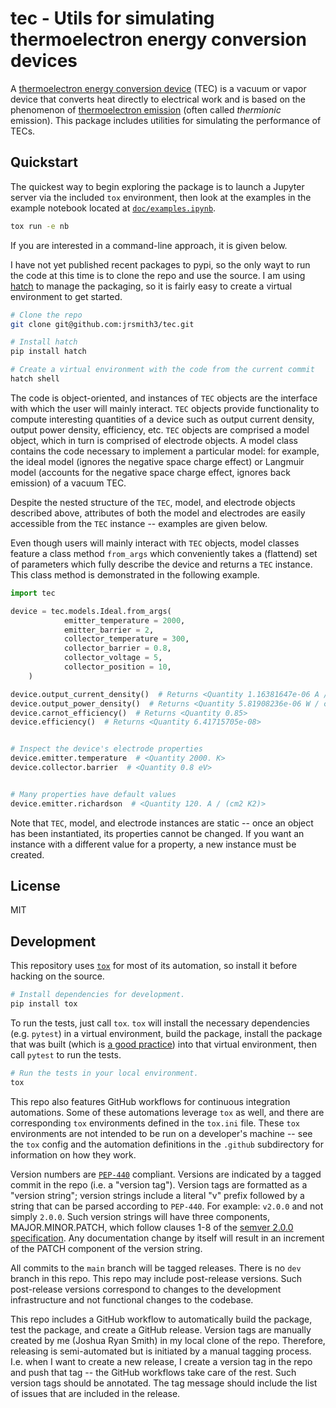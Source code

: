 # tec - Utils for simulating thermoelectron energy conversion devices
A
[thermoelectron energy conversion device](https://en.wikipedia.org/wiki/Thermionic_converter)
(TEC) is a vacuum or vapor device that converts heat directly to
electrical work and is based on the phenomenon of
[thermoelectron emission](https://en.wikipedia.org/wiki/Thermionic_emission)
(often called _thermionic_ emission). This package includes utilities
for simulating the performance of TECs.


## Quickstart
The quickest way to begin exploring the package is to launch a Jupyter
server via the included `tox` environment, then look at the examples
in the example notebook located at
[`doc/examples.ipynb`](doc/examples.ipynb).

```bash
tox run -e nb
```

If you are interested in a command-line approach, it is given below.

I have not yet published recent packages to pypi, so the only wayt to
run the code at this time is to clone the repo and use the source. I
am using [hatch](https://hatch.pypa.io/latest/) to manage the
packaging, so it is fairly easy to create a virtual environment to
get started.

```bash
# Clone the repo
git clone git@github.com:jrsmith3/tec.git

# Install hatch
pip install hatch

# Create a virtual environment with the code from the current commit
hatch shell
```


The code is object-oriented, and instances of `TEC` objects are the
interface with which the user will mainly interact. `TEC` objects
provide functionality to compute interesting quantities of a device
such as output current density, output power density, efficiency,
etc. `TEC` objects are comprised a model object, which in turn is
comprised of electrode objects. A model class contains the code
necessary to implement a particular model: for example, the ideal
model (ignores the negative space charge effect) or Langmuir model
(accounts for the negative space charge effect, ignores back
emission) of a vacuum TEC.

Despite the nested structure of the `TEC`, model, and electrode
objects described above, attributes of both the model and electrodes
are easily accessible from the `TEC` instance -- examples are given
below.

Even though users will mainly interact with `TEC` objects, model
classes feature a class method `from_args` which conveniently takes
a (flattend) set of parameters which fully describe the device and
returns a `TEC` instance. This class method is demonstrated in the
following example.


```python
import tec

device = tec.models.Ideal.from_args(
            emitter_temperature = 2000,
            emitter_barrier = 2,
            collector_temperature = 300,
            collector_barrier = 0.8,
            collector_voltage = 5,
            collector_position = 10,
    )

device.output_current_density()  # Returns <Quantity 1.16381647e-06 A / cm2>
device.output_power_density()  # Returns <Quantity 5.81908236e-06 W / cm2>
device.carnot_efficiency()  # Returns <Quantity 0.85>
device.efficiency()  # Returns <Quantity 6.41715705e-08>


# Inspect the device's electrode properties
device.emitter.temperature  # <Quantity 2000. K>
device.collector.barrier  # <Quantity 0.8 eV>


# Many properties have default values
device.emitter.richardson  # <Quantity 120. A / (cm2 K2)>
```


Note that `TEC`, model, and electrode instances are static -- once an
object has been instantiated, its properties cannot be changed. If
you want an instance with a different value for a property, a new
instance must be created.


## License
MIT


## Development
This repository uses [`tox`](https://tox.wiki/en/latest) for most of
its automation, so install it before hacking on the source.

```bash
# Install dependencies for development.
pip install tox
```


To run the tests, just call `tox`. `tox` will install the necessary
dependencies (e.g. `pytest`) in a virtual environment, build the
package, install the package that was built (which is
[a good practice](https://blog.ionelmc.ro/2014/05/25/python-packaging))
into that virtual environment, then call `pytest` to run the tests.

```bash
# Run the tests in your local environment.
tox
```


This repo also features GitHub workflows for continuous integration
automations. Some of these automations leverage `tox` as well, and
there are corresponding `tox` environments defined in the `tox.ini`
file. These `tox` environments are not intended to be run on a
developer's machine -- see the `tox` config and the automation
definitions in the `.github` subdirectory for information on how they
work.

Version numbers are [`PEP-440`](https://peps.python.org/pep-0440/)
compliant. Versions are indicated by a tagged commit in the repo
(i.e. a "version tag"). Version tags are formatted as a "version
string"; version strings include a literal "v" prefix followed by a
string that can be parsed according to `PEP-440`. For example:
`v2.0.0` and not simply `2.0.0`. Such version strings will have three
components, MAJOR.MINOR.PATCH, which follow clauses 1-8 of the
[semver 2.0.0 specification](https://semver.org). Any documentation
change by itself will result in an increment of the PATCH component
of the version string.

All commits to the `main` branch will be tagged releases. There is no
`dev` branch in this repo. This repo may include post-release
versions. Such post-release versions correspond to changes to the
development infrastructure and not functional changes to the
codebase.

This repo includes a GitHub workflow to automatically build the
package, test the package, and create a GitHub release. Version tags
are manually created by me (Joshua Ryan Smith) in my local clone of
the repo. Therefore, releasing is semi-automated but is initiated by
a manual tagging process. I.e. when I want to create a new release, I
create a version tag in the repo and push that tag -- the GitHub
workflows take care of the rest. Such version tags should be
annotated. The tag message should include the list of issues that are
included in the release.
